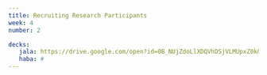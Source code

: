 ```yaml
---
title: Recruiting Research Participants
week: 4
number: 2

decks:
   jala: https://drive.google.com/open?id=0B_NUjZdoLlXDQVhDSjVLMUpxZ0k&authuser=0
   haba: #
---
```

